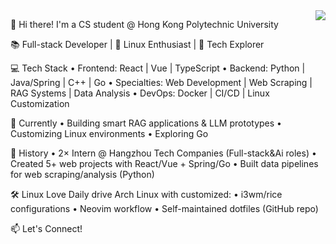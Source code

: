 <img align="right" src="https://github-readme-stats.vercel.app/api?username=VicWang17&show_icons=true">

👋 Hi there! I'm a CS student @ Hong Kong Polytechnic University

📚 Full-stack Developer | 🐧 Linux Enthusiast | 🤖 Tech Explorer

💻 Tech Stack
• Frontend: React | Vue | TypeScript
• Backend: Python | Java/Spring | C++ | Go
• Specialties: Web Development | Web Scraping | RAG Systems | Data Analysis
• DevOps: Docker | CI/CD | Linux Customization

🔭 Currently
• Building smart RAG applications & LLM prototypes
• Customizing Linux environments
• Exploring Go

🌱 History
• 2× Intern @ Hangzhou Tech Companies (Full-stack&Ai roles)
• Created 5+ web projects with React/Vue + Spring/Go
• Built data pipelines for web scraping/analysis (Python)

🛠️ Linux Love
Daily drive Arch Linux with customized:
• i3wm/rice configurations
• Neovim workflow
• Self-maintained dotfiles (GitHub repo)

📫 Let's Connect!



<!--
**VicWang17/VicWang17** is a ✨ _special_ ✨ repository because its `README.md` (this file) appears on your GitHub profile.

Here are some ideas to get you started:

- 🔭 I’m currently working on ...
- 🌱 I’m currently learning ...
- 👯 I’m looking to collaborate on ...
- 🤔 I’m looking for help with ...
- 💬 Ask me about ...
- 📫 How to reach me: ...
- 😄 Pronouns: ...
- ⚡ Fun fact: ...
-->
